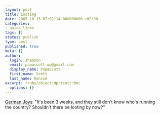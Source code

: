 ```yaml
---
layout: post
title: Looting
date: 2005-10-13 07:02:14.000000000 +02:00
categories:
- quick links
tags: []
status: publish
type: post
published: true
meta: {}
author:
  login: shanson
  email: papascott-wp@gmail.com
  display_name: PapaScott
  first_name: Scott
  last_name: Hanson
excerpt: !ruby/object:Hpricot::Doc
  options: {}
---
```

<p><a href="http://andrewhammel.typepad.com/german_joys/2005/10/coalescing_nice.html" title="German Joys: Coalescing Nicely">German Joys</a>: "It's been 3 weeks, and they still don't know who's running the country?  Shouldn't there be looting by now?"</p>
